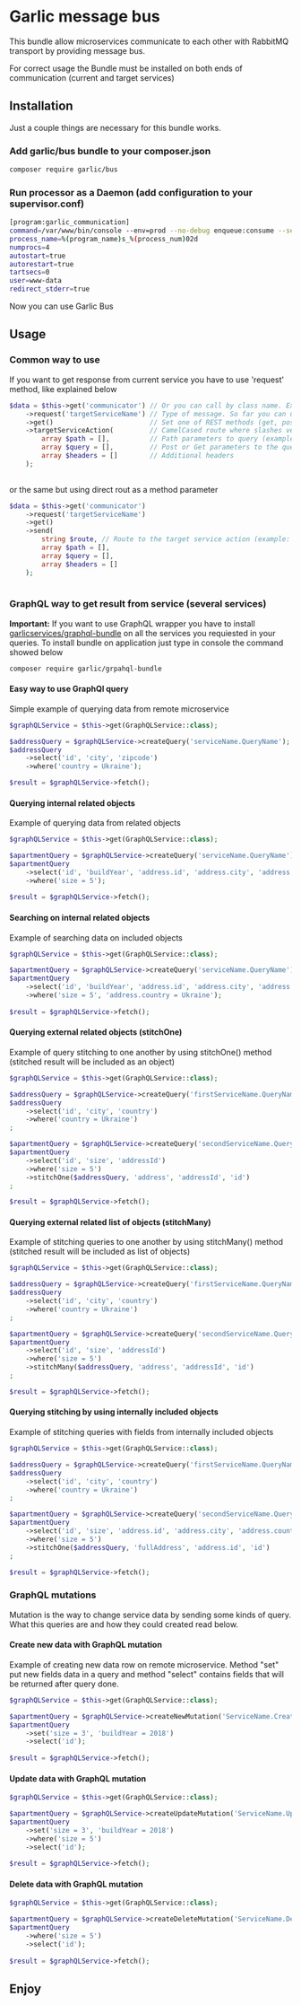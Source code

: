 # Garlic message bus

This bundle allow microservices communicate to each other with RabbitMQ transport by providing message bus.

For correct usage the Bundle must be installed on both ends of communication (current and target services)

## Installation

Just a couple things are necessary for this bundle works. 

### Add garlic/bus bundle to your composer.json

```bash
composer require garlic/bus
```

### Run processor as a Daemon (add configuration to your supervisor.conf)

```bash
[program:garlic_communication]
command=/var/www/bin/console --env=prod --no-debug enqueue:consume --setup-broker
process_name=%(program_name)s_%(process_num)02d
numprocs=4
autostart=true
autorestart=true
tartsecs=0
user=www-data
redirect_stderr=true
```

Now you can use Garlic Bus

## Usage

### Common way to use 

If you want to get response from current service you have to use 'request' method, like explained below

```php
$data = $this->get('communicator') // Or you can call by class name. Example: $this->get(GarlicBus:class)
    ->request('targetServiceName') // Type of message. So far you can use ->request() or ->command() methods. Command provide mesage type that not need response. 
    ->get()                        // Set one of REST methods (get, post, put, delete). Bu default set GET 
    ->targetServiceAction(         // CamelCased route where slashes vere changed to upper letter by magic (example: getUser will changed to /get/user)
        array $path = [],          // Path parameters to query (example: ['user' => 1])
        array $query = [],         // Post or Get parameters to the query
        array $headers = []        // Additional headers
    );
    
```
or the same but using direct rout as a method parameter
```php
$data = $this->get('communicator')
    ->request('targetServiceName')
    ->get()
    ->send(
        string $route, // Route to the target service action (example: /user/get)
        array $path = [], 
        array $query = [],
        array $headers = [] 
    );
    
```

### GraphQL way to get result from service (several services)

**Important:** If you want to use GraphQL wrapper you have to install [garlicservices/graphql-bundle](https://github.com/garlicservices/graphql-bundle) on all the services you requiested in your queries.
To install bundle on application just type in console the command showed below
```bash
composer require garlic/grpahql-bundle
```
#### Easy way to use GraphQl query

Simple example of querying data from remote microservice

````php
$graphQLService = $this->get(GraphQLService::class);

$addressQuery = $graphQLService->createQuery('serviceName.QueryName');
$addressQuery
    ->select('id', 'city', 'zipcode')
    ->where('country = Ukraine');

$result = $graphQLService->fetch();
````

#### Querying internal related objects

Example of querying data from related objects
```php
$graphQLService = $this->get(GraphQLService::class);

$apartmentQuery = $graphQLService->createQuery('serviceName.QueryName');
$apartmentQuery
    ->select('id', 'buildYear', 'address.id', 'address.city', 'address.country')
    ->where('size = 5');
    
$result = $graphQLService->fetch();    
```

#### Searching on internal related objects

Example of searching data on included objects
```php
$graphQLService = $this->get(GraphQLService::class);

$apartmentQuery = $graphQLService->createQuery('serviceName.QueryName');
$apartmentQuery
    ->select('id', 'buildYear', 'address.id', 'address.city', 'address.country')
    ->where('size = 5', 'address.country = Ukraine');
    
$result = $graphQLService->fetch();
```

#### Querying external related objects (stitchOne)

Example of query stitching to one another by using stitchOne() method (stitched result will be included as an object)

```php
$graphQLService = $this->get(GraphQLService::class);

$addressQuery = $graphQLService->createQuery('firstServiceName.QueryName');
$addressQuery
    ->select('id', 'city', 'country')
    ->where('country = Ukraine')
;

$apartmentQuery = $graphQLService->createQuery('secondServiceName.QueryName');
$apartmentQuery
    ->select('id', 'size', 'addressId')
    ->where('size = 5')
    ->stitchOne($addressQuery, 'address', 'addressId', 'id')
;

$result = $graphQLService->fetch();
```

#### Querying external related list of objects (stitchMany) 

Example of stitching queries to one another by using stitchMany() method (stitched result will be included as list of objects)

```php
$graphQLService = $this->get(GraphQLService::class);

$addressQuery = $graphQLService->createQuery('firstServiceName.QueryName');
$addressQuery
    ->select('id', 'city', 'country')
    ->where('country = Ukraine')
;

$apartmentQuery = $graphQLService->createQuery('secondServiceName.QueryName');
$apartmentQuery
    ->select('id', 'size', 'addressId')
    ->where('size = 5')
    ->stitchMany($addressQuery, 'address', 'addressId', 'id')
;

$result = $graphQLService->fetch();
```

#### Querying stitching by using internally included objects

Example of stitching queries with fields from internally included objects

```php
$graphQLService = $this->get(GraphQLService::class);

$addressQuery = $graphQLService->createQuery('firstServiceName.QueryName');
$addressQuery
    ->select('id', 'city', 'country')
    ->where('country = Ukraine')
;

$apartmentQuery = $graphQLService->createQuery('secondServiceName.QueryName');
$apartmentQuery
    ->select('id', 'size', 'address.id', 'address.city', 'address.country')
    ->where('size = 5')
    ->stitchOne($addressQuery, 'fullAddress', 'address.id', 'id')
;

$result = $graphQLService->fetch();
```

### GraphQL mutations

Mutation is the way to change service data by sending some kinds of query. What this queries are and how they could created read below.

#### Create new data with GraphQL mutation

Example of creating new data row on remote microservice. Method "set" put new fields data in a query and method "select" contains fields that will be returned after query done.   

```php
$graphQLService = $this->get(GraphQLService::class);

$apartmentQuery = $graphQLService->createNewMutation('ServiceName.CreateMutationName');
$apartmentQuery
    ->set('size = 3', 'buildYear = 2018')
    ->select('id');
    
$result = $graphQLService->fetch();    
```

#### Update data with GraphQL mutation

```php
$graphQLService = $this->get(GraphQLService::class);

$apartmentQuery = $graphQLService->createUpdateMutation('ServiceName.UpdateMutationName');
$apartmentQuery
    ->set('size = 3', 'buildYear = 2018')
    ->where('size = 5')
    ->select('id');
    
$result = $graphQLService->fetch();    
```

#### Delete data with GraphQL mutation

```php
$graphQLService = $this->get(GraphQLService::class);

$apartmentQuery = $graphQLService->createDeleteMutation('ServiceName.DeleteMutationName');
$apartmentQuery
    ->where('size = 5')
    ->select('id');
    
$result = $graphQLService->fetch();    
```

## Enjoy